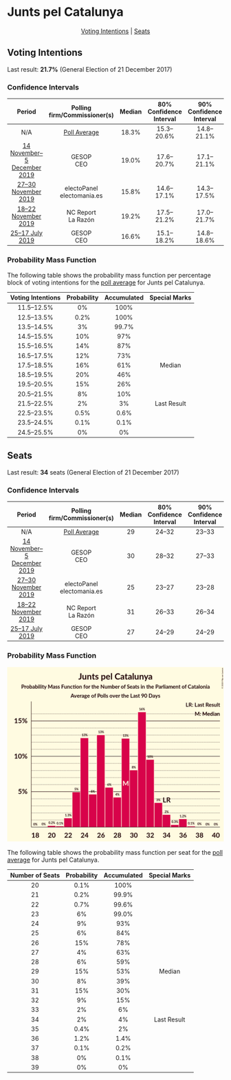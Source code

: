 # Junts pel Catalunya

<p align="center"><a href="#voting-intentions">Voting Intentions</a> | <a href="#seats">Seats</a></p>

## Voting Intentions

Last result: **21.7%** (General Election of 21 December 2017)

### Confidence Intervals

| Period     | Polling firm/Commissioner(s) | Median | 80% Confidence Interval | 90% Confidence Interval | 95% Confidence Interval | 99% Confidence Interval |
|:----------:|:----------------:|:-----------:|:-----------------------:|:-----------------------:|:-----------------------:|:-----------------------:|
| N/A | [Poll Average](average.html) | 18.3% | 15.3–20.6% | 14.8–21.1% | 14.4–21.7% | 13.8–22.6% |
| [14 November–5 December 2019](2019-12-05-GESOP.html) | GESOP <br> CEO | 19.0% | 17.6–20.7% | 17.1–21.1% | 16.8–21.5% | 16.1–22.3% |
| [27–30 November 2019](2019-11-30-electoPanel.html) | electoPanel <br> electomania.es | 15.8% | 14.6–17.1% | 14.3–17.5% | 14.0–17.8% | 13.4–18.4% |
| [18–22 November 2019](2019-11-22-NCReport.html) | NC Report <br> La Razón | 19.2% | 17.5–21.2% | 17.0–21.7% | 16.6–22.2% | 15.7–23.2% |
| [25–17 July 2019](2019-07-17-GESOP.html) | GESOP <br> CEO | 16.6% | 15.1–18.2% | 14.8–18.6% | 14.4–19.0% | 13.8–19.7% |

### Probability Mass Function

The following table shows the probability mass function per percentage block of voting intentions for the [poll average](average.html) for Junts pel Catalunya.

| Voting Intentions | Probability | Accumulated | Special Marks |
|:-----------------:|:-----------:|:-----------:|:-------------:|
| 11.5–12.5% | 0% | 100% |  |
| 12.5–13.5% | 0.2% | 100% |  |
| 13.5–14.5% | 3% | 99.7% |  |
| 14.5–15.5% | 10% | 97% |  |
| 15.5–16.5% | 14% | 87% |  |
| 16.5–17.5% | 12% | 73% |  |
| 17.5–18.5% | 16% | 61% | Median |
| 18.5–19.5% | 20% | 46% |  |
| 19.5–20.5% | 15% | 26% |  |
| 20.5–21.5% | 8% | 10% |  |
| 21.5–22.5% | 2% | 3% | Last Result |
| 22.5–23.5% | 0.5% | 0.6% |  |
| 23.5–24.5% | 0.1% | 0.1% |  |
| 24.5–25.5% | 0% | 0% |  |


## Seats

Last result: **34** seats (General Election of 21 December 2017)

### Confidence Intervals

| Period     | Polling firm/Commissioner(s) | Median | 80% Confidence Interval | 90% Confidence Interval | 95% Confidence Interval | 99% Confidence Interval |
|:----------:|:----------------:|:------:|:-----------------------:|:-----------------------:|:-----------------------:|:-----------------------:|
| N/A | [Poll Average](average.html) | 29 | 24–32 | 23–33 | 23–34 | 22–36 |
| [14 November–5 December 2019](2019-12-05-GESOP.html) | GESOP <br> CEO | 30 | 28–32 | 27–33 | 26–34 | 24–35 |
| [27–30 November 2019](2019-11-30-electoPanel.html) | electoPanel <br> electomania.es | 25 | 23–27 | 23–28 | 22–29 | 21–29 |
| [18–22 November 2019](2019-11-22-NCReport.html) | NC Report <br> La Razón | 31 | 26–33 | 26–34 | 26–36 | 24–36 |
| [25–17 July 2019](2019-07-17-GESOP.html) | GESOP <br> CEO | 27 | 24–29 | 24–29 | 24–30 | 23–30 |

### Probability Mass Function

![Graph with seats probability mass function not yet produced](average-seats-pmf-juntspelcatalunya.png "Seats Probability Mass Function")

The following table shows the probability mass function per seat for the [poll average](average.html) for Junts pel Catalunya.

| Number of Seats | Probability | Accumulated | Special Marks |
|:---------------:|:-----------:|:-----------:|:-------------:|
| 20 | 0.1% | 100% |  |
| 21 | 0.2% | 99.9% |  |
| 22 | 0.7% | 99.6% |  |
| 23 | 6% | 99.0% |  |
| 24 | 9% | 93% |  |
| 25 | 6% | 84% |  |
| 26 | 15% | 78% |  |
| 27 | 4% | 63% |  |
| 28 | 6% | 59% |  |
| 29 | 15% | 53% | Median |
| 30 | 8% | 39% |  |
| 31 | 15% | 30% |  |
| 32 | 9% | 15% |  |
| 33 | 2% | 6% |  |
| 34 | 2% | 4% | Last Result |
| 35 | 0.4% | 2% |  |
| 36 | 1.2% | 1.4% |  |
| 37 | 0.1% | 0.2% |  |
| 38 | 0% | 0.1% |  |
| 39 | 0% | 0% |  |


